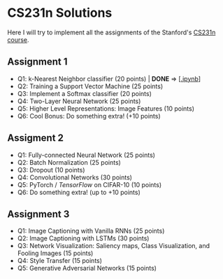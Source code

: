 # CS231n Solutions
Here I will try to implement all the assignments of the Stanford's [CS231n course](http://cs231n.stanford.edu/).

## Assignment 1

- Q1: k-Nearest Neighbor classifier (20 points) | **DONE** => \[[.ipynb](./assignment_1/knn.ipynb)\]
- Q2: Training a Support Vector Machine (25 points)
- Q3: Implement a Softmax classifier (20 points)
- Q4: Two-Layer Neural Network (25 points)
- Q5: Higher Level Representations: Image Features (10 points)
- Q6: Cool Bonus: Do something extra! (+10 points)

## Assigment 2

- Q1: Fully-connected Neural Network (25 points)
- Q2: Batch Normalization (25 points)
- Q3: Dropout (10 points)
- Q4: Convolutional Networks (30 points)
- Q5: PyTorch / _TensorFlow_ on CIFAR-10 (10 points)
- Q6: Do something extra! (up to +10 points)

## Assignment 3

- Q1: Image Captioning with Vanilla RNNs (25 points)
- Q2: Image Captioning with LSTMs (30 points)
- Q3: Network Visualization: Saliency maps, Class Visualization, and Fooling Images (15 points)
- Q4: Style Transfer (15 points)
- Q5: Generative Adversarial Networks (15 points)
